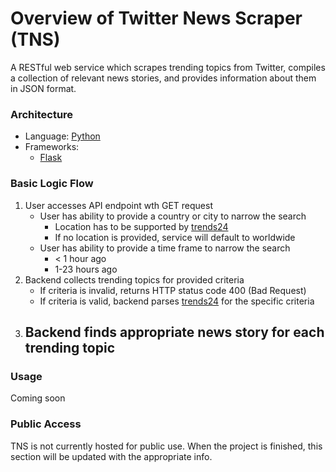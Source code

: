 # Overview of Twitter News Scraper (TNS)
A RESTful web service which scrapes trending topics from Twitter, compiles a collection of relevant news stories, and provides information about them in JSON format.

### Architecture
- Language: [Python](https://www.python.org/)
- Frameworks:
    - [Flask](http://flask.pocoo.org/)

### Basic Logic Flow
1. User accesses API endpoint wth GET request
    - User has ability to provide a country or city to narrow the search
        - Location has to be supported by [trends24](https://trends24.in)
        - If no location is provided, service will default to worldwide
    - User has ability to provide a time frame to narrow the search
        - < 1 hour ago
        - 1-23 hours ago
2. Backend collects trending topics for provided criteria
    - If criteria is invalid, returns HTTP status code 400 (Bad Request)
    - If criteria is valid, backend parses [trends24](https://trends24.in) for the specific criteria
3. Backend finds appropriate news story for each trending topic
    - 

### Usage
Coming soon

### Public Access
TNS is not currently hosted for public use. When the project is finished, this section will be updated with the appropriate info.
